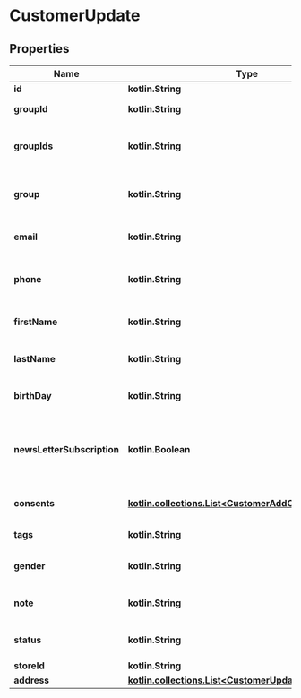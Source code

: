 
# CustomerUpdate

## Properties
| Name | Type | Description | Notes |
| ------------ | ------------- | ------------- | ------------- |
| **id** | **kotlin.String** | Entity id |  [optional] |
| **groupId** | **kotlin.String** | Customer group_id |  [optional] |
| **groupIds** | **kotlin.String** | Groups that will be assigned to a customer |  [optional] |
| **group** | **kotlin.String** | Defines the group where the customer |  [optional] |
| **email** | **kotlin.String** | Defines customer&#39;s email |  [optional] |
| **phone** | **kotlin.String** | Defines customer&#39;s phone number |  [optional] |
| **firstName** | **kotlin.String** | Defines customer&#39;s first name |  [optional] |
| **lastName** | **kotlin.String** | Defines customer&#39;s last name |  [optional] |
| **birthDay** | **kotlin.String** | Defines customer&#39;s birthday |  [optional] |
| **newsLetterSubscription** | **kotlin.Boolean** | Defines whether the newsletter subscription is available for the user |  [optional] |
| **consents** | [**kotlin.collections.List&lt;CustomerAddConsentsInner&gt;**](CustomerAddConsentsInner.md) | Defines consents to notifications |  [optional] |
| **tags** | **kotlin.String** | Customer tags |  [optional] |
| **gender** | **kotlin.String** | Defines customer&#39;s gender |  [optional] |
| **note** | **kotlin.String** | The customer note. |  [optional] |
| **status** | **kotlin.String** | Defines customer&#39;s status |  [optional] |
| **storeId** | **kotlin.String** | Store Id |  [optional] |
| **address** | [**kotlin.collections.List&lt;CustomerUpdateAddressInner&gt;**](CustomerUpdateAddressInner.md) |  |  [optional] |



